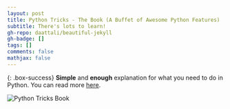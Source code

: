 ```yaml
---
layout: post
title: Python Tricks - The Book (A Buffet of Awesome Python Features)
subtitle: There's lots to learn!
gh-repo: daattali/beautiful-jekyll
gh-badge: []
tags: []
comments: false
mathjax: false
---
```


{: .box-success}
**Simple** and **enough** explanation for what you need to do in Python. You can read more [here](https://realpython.com/products/python-tricks-book/).

![Python Tricks Book](https://beautifuljekyll.com/assets/img/Book1.jpg)


